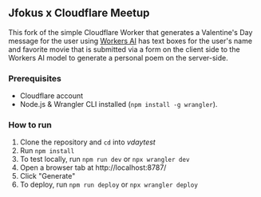 ## Jfokus x Cloudflare Meetup

This fork of the simple Cloudflare Worker that generates a Valentine's Day message for the user using [Workers AI](https://developers.cloudflare.com/workers-ai/models/) has text boxes for the user's name and favorite movie that is submitted via a form on the client side to the Workers AI model to generate a personal poem on the server-side.

### Prerequisites
- Cloudflare account
- Node.js & Wrangler CLI installed (`npm install -g wrangler`).

### How to run

1. Clone the repository and `cd` into <em> vdaytest </em>
2. Run `npm install`
3. To test locally, run `npm run dev` or `npx wrangler dev`
4. Open a browser tab at http://localhost:8787/
5. Click "Generate"
6. To deploy, run `npm run deploy` or `npx wrangler deploy`
